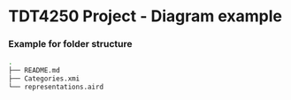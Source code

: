 # TDT4250 Project - Diagram example

### Example for folder structure

```bash
.
├── README.md
├── Categories.xmi
└── representations.aird

```
